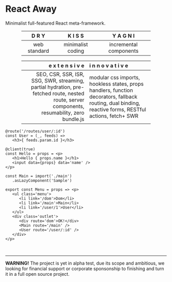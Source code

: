 <style>@import url(main.css);</style> 

# React Away

Minimalist full-featured React meta-framework.

<center style='margin: 0 50px'>

<div dky why>

|    D R Y     |      K I S S      |    Y A G N I    |
| :----------: | :---------------: | :-------------: |
| web standard | minimalist coding | incremental components |

</div>

<div why style='margin-bottom:15px'>

| e x t e n s i v e | i n n o v a t i v e |
|-:|:-|
| SEO, CSR, SSR, ISR, SSG, SWR, streaming, partial hydration, pre-fetched route, nested route, server components, resumability, zero bundle.js | modular css imports, hookless states, props handlers, function decorators, fallback routing, dual binding, reactive forms, RESTful actions, fetch+ SWR |

</div>


</center>

<aside cols=2>

```tsx
@route('/routes/user/:id')
const User = (_, feeds) => 
   <h3>{ feeds.param.id }</h3>

@client(true)
const Hello = props = <p>
   <h1>Hello { props.name }</h1>
   <input data={props} data='name' />   
</p>

const Main = import('./main')
   .asLazyComponent('Sample')

```

```tsx
export const Menu = props => <p>
   <ul class='menu'>
      <li link='/dom'>Dom</li>
      <li link='/main'>Main</li>
      <li link='/user/1'>User</li>
   </ul> 
   <div class='outlet'>
      <div route='dom'>OK!</div>
      <Main route='/main' />
      <User route='/user/:id' />
   </div>
</p>
```

</aside>

<br>

---

**WARNING!** The project is yet in alpha test, due its scope and ambitious, we looking for financial support or corporate sponsonship to finishing and turn it in a full open source project.


